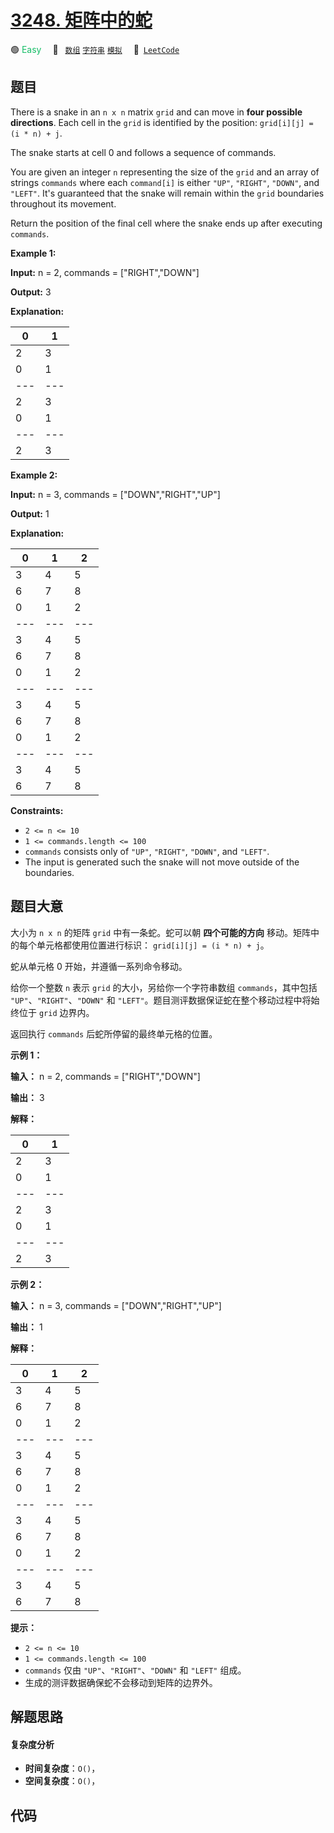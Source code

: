 # [3248. 矩阵中的蛇](https://leetcode.com/problems/snake-in-matrix)

🟢 <font color=#15bd66>Easy</font>&emsp; 🔖&ensp; [`数组`](/leetcode-js/outline/tag/array.md) [`字符串`](/leetcode-js/outline/tag/string.md) [`模拟`](/leetcode-js/outline/tag/simulation.md)&emsp; 🔗&ensp;[`LeetCode`](https://leetcode.com/problems/snake-in-matrix)

## 题目

There is a snake in an `n x n` matrix `grid` and can move in **four possible
directions**. Each cell in the `grid` is identified by the position:
`grid[i][j] = (i * n) + j`.

The snake starts at cell 0 and follows a sequence of commands.

You are given an integer `n` representing the size of the `grid` and an array
of strings `commands` where each `command[i]` is either `"UP"`, `"RIGHT"`,
`"DOWN"`, and `"LEFT"`. It's guaranteed that the snake will remain within the
`grid` boundaries throughout its movement.

Return the position of the final cell where the snake ends up after executing
`commands`.



**Example 1:**

**Input:** n = 2, commands = ["RIGHT","DOWN"]

**Output:** 3

**Explanation:**

0 | 1  
---|---  
2 | 3  
0 | 1  
---|---  
2 | 3  
0 | 1  
---|---  
2 | 3  
  
**Example 2:**

**Input:** n = 3, commands = ["DOWN","RIGHT","UP"]

**Output:** 1

**Explanation:**

0 | 1 | 2  
---|---|---  
3 | 4 | 5  
6 | 7 | 8  
0 | 1 | 2  
---|---|---  
3 | 4 | 5  
6 | 7 | 8  
0 | 1 | 2  
---|---|---  
3 | 4 | 5  
6 | 7 | 8  
0 | 1 | 2  
---|---|---  
3 | 4 | 5  
6 | 7 | 8  
  


**Constraints:**

  * `2 <= n <= 10`
  * `1 <= commands.length <= 100`
  * `commands` consists only of `"UP"`, `"RIGHT"`, `"DOWN"`, and `"LEFT"`.
  * The input is generated such the snake will not move outside of the boundaries.


## 题目大意

大小为 `n x n` 的矩阵 `grid` 中有一条蛇。蛇可以朝 **四个可能的方向** 移动。矩阵中的每个单元格都使用位置进行标识：
`grid[i][j] = (i * n) + j`。

蛇从单元格 0 开始，并遵循一系列命令移动。

给你一个整数 `n` 表示 `grid` 的大小，另给你一个字符串数组 `commands`，其中包括 `"UP"`、`"RIGHT"`、`"DOWN"`
和 `"LEFT"`。题目测评数据保证蛇在整个移动过程中将始终位于 `grid` 边界内。

返回执行 `commands` 后蛇所停留的最终单元格的位置。



**示例 1：**

**输入：** n = 2, commands = ["RIGHT","DOWN"]

**输出：** 3

**解释：**

0 | 1  
---|---  
2 | 3  
0 | 1  
---|---  
2 | 3  
0 | 1  
---|---  
2 | 3  
  
**示例 2：**

**输入：** n = 3, commands = ["DOWN","RIGHT","UP"]

**输出：** 1

**解释：**

0 | 1 | 2  
---|---|---  
3 | 4 | 5  
6 | 7 | 8  
0 | 1 | 2  
---|---|---  
3 | 4 | 5  
6 | 7 | 8  
0 | 1 | 2  
---|---|---  
3 | 4 | 5  
6 | 7 | 8  
0 | 1 | 2  
---|---|---  
3 | 4 | 5  
6 | 7 | 8  
  


**提示：**

  * `2 <= n <= 10`
  * `1 <= commands.length <= 100`
  * `commands` 仅由 `"UP"`、`"RIGHT"`、`"DOWN"` 和 `"LEFT"` 组成。
  * 生成的测评数据确保蛇不会移动到矩阵的边界外。


## 解题思路

#### 复杂度分析

- **时间复杂度**：`O()`，
- **空间复杂度**：`O()`，

## 代码

```javascript

```